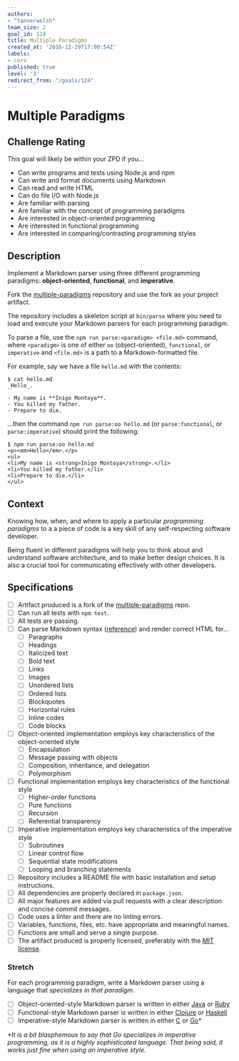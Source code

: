 ```yaml
---
authors:
- "tannerwelsh"
team_size: 2
goal_id: 124
title: Multiple Paradigms
created_at: '2016-12-29T17:00:54Z'
labels:
- core
published: true
level: '3'
redirect_from: "/goals/124"
---
```


# Multiple Paradigms

## Challenge Rating

This goal will likely be within your ZPD if you...

- Can write programs and tests using Node.js and npm
- Can write and format documents using Markdown
- Can read and write HTML
- Can do file I/O with Node.js
- Are familiar with parsing
- Are familiar with the concept of programming paradigms
- Are interested in object-oriented programming
- Are interested in functional programming
- Are interested in comparing/contrasting programming styles

## Description

Implement a Markdown parser using three different programming paradigms: **object-oriented**, **functional**, and **imperative**.

Fork the [multiple-paradigms][multiple-paradigms] repository and use the fork as your project artifact.

The repository includes a skeleton script at `bin/parse` where you need to load and execute your Markdown parsers for each programming paradigm.

To parse a file, use the `npm run parse:<paradigm> <file.md>` command, where `<paradigm>` is one of either `oo` (object-oriented), `functional`, or `imperative` and `<file.md>` is a path to a Markdown-formatted file.

For example, say we have a file `hello.md` with the contents:

```shell-session
$ cat hello.md
_Hello_.

- My name is **Inigo Montoya**.
- You killed my father.
- Prepare to die.
```

...then the command `npm run parse:oo hello.md` (or `parse:functional`, or `parse:imperative`) should print the following:

```shell-session
$ npm run parse:oo hello.md
<p><em>Hello</em>.</p>
<ul>
<li>My name is <strong>Inigo Montoya</strong>.</li>
<li>You killed my father.</li>
<li>Prepare to die.</li>
</ul>
```

## Context

Knowing how, when, and where to apply a particular _programming paradigms_ to a a piece of code is a key skill of any self-respecting software developer.

Being fluent in different paradigms will help you to think about and understand software architecture, and to make better design choices. It is also a crucial tool for communicating effectively with other developers.

## Specifications

- [ ] Artifact produced is a fork of the [multiple-paradigms][multiple-paradigms] repo.
- [ ] Can run all tests with `npm test`.
- [ ] All tests are passing.
- [ ] Can parse Markdown syntax ([reference](https://help.github.com/articles/basic-writing-and-formatting-syntax/)) and render correct HTML for...
  - [ ] Paragraphs
  - [ ] Headings
  - [ ] Italicized text
  - [ ] Bold text
  - [ ] Links
  - [ ] Images
  - [ ] Unordered lists
  - [ ] Ordered lists
  - [ ] Blockquotes
  - [ ] Horizontal rules
  - [ ] Inline codes
  - [ ] Code blocks
- [ ] Object-oriented implementation employs key characteristics of the object-oriented style
  - [ ] Encapsulation
  - [ ] Message passing with objects
  - [ ] Composition, inheritance, and delegation
  - [ ] Polymorphism
- [ ] Functional implementation employs key characteristics of the functional style
  - [ ] Higher-order functions
  - [ ] Pure functions
  - [ ] Recursion
  - [ ] Referential transparency
- [ ] Imperative implementation employs key characteristics of the imperative style
  - [ ] Subroutines
  - [ ] Linear control flow
  - [ ] Sequential state modifications
  - [ ] Looping and branching statements
- [ ] Repository includes a README file with basic installation and setup instructions.
- [ ] All dependencies are properly declared in `package.json`.
- [ ] All major features are added via pull requests with a clear description and concise commit messages.
- [ ] Code uses a linter and there are no linting errors.
- [ ] Variables, functions, files, etc. have appropriate and meaningful names.
- [ ] Functions are small and serve a single purpose.
- [ ] The artifact produced is properly licensed, preferably with the [MIT license][mit-license].

### Stretch

For each programming paradigm, write a Markdown parser using a language that _specializes in that paradigm_.

- [ ] Object-oriented-style Markdown parser is written in either [Java](https://www.java.com/en/) or [Ruby](https://www.ruby-lang.org/)
- [ ] Functional-style Markdown parser is written in either [Clojure](https://clojure.org/) or [Haskell](https://www.haskell.org/)
- [ ] Imperative-style Markdown parser is written in either [C](https://en.wikipedia.org/wiki/C_(programming_language)) or [Go](https://golang.org/)\*

_\*It is a bit blasphemous to say that Go specializes in imperative programming, as it is a highly sophisticated language. That being said, it works just fine when using an imperative style._

[mit-license]: https://opensource.org/licenses/MIT
[multiple-paradigms]: https://github.com/GuildCrafts/multiple-paradigms
